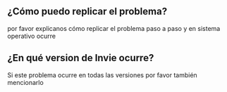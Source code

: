 ## ¿Cómo puedo replicar el problema?
por favor explicanos cómo replicar el problema paso a paso y en sistema operativo ocurre

## ¿En qué version de Invie ocurre?
Si este problema ocurre en todas las versiones por favor también mencionarlo
